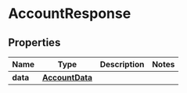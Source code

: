 

# AccountResponse


## Properties

| Name | Type | Description | Notes |
|------------ | ------------- | ------------- | -------------|
|**data** | [**AccountData**](AccountData.md) |  |  |



